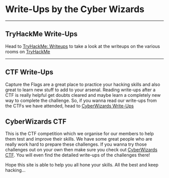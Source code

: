 # Write-Ups by the Cyber Wizards

---

## TryHackMe Write-Ups

Head to [TryHackMe: Writeups]() to take a look at the writeups on the various rooms on [TryHackMe](https://tryhackme.com/)

---

## CTF Write-Ups

Capture the Flags are a great place to practice your hacking skills and also great to learn new stuff to add to your arsenal. Reading write-ups after a CTF is really helpful get doubts cleared and maybe learn a completely new way to complete the challenge. So, if you wanna read our write-ups from the CTFs we have attended, head to [CyberWizards Write-Ups]()

## CyberWizards CTF

This is the CTF competition which we organise for our members to help them test and improve their skills. We have some great people who are really work hard to prepare these challenges. If you wanna try those challenges out on your own then make sure you check out [CyberWizards CTF](https://cyberwizards.github.io/Write-Ups/CTFs). You will even find the detailed write-ups of the challenges there!

Hope this site is able to help you all hone your skills. All the best and keep hacking...
